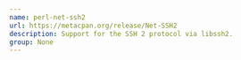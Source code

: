 ```yaml
---
name: perl-net-ssh2
url: https://metacpan.org/release/Net-SSH2
description: Support for the SSH 2 protocol via libssh2.
group: None
---
```

